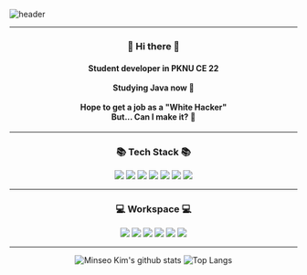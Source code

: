 ![header](https://capsule-render.vercel.app/api?type=waving&color=auto&height=250&section=header&text=Welcome!&fontSize=90&desc=%20Opal1031%20coding%20study%20🍀&descSize=20&fontAlignY=40&fontColor=ffffff)

---

<h3 align="center" class="heading-element" dir="auto">👋 Hi there 👋</h3>

<h4 align="center" class="heading-element" dir="auto">Student developer in PKNU CE 22<br/><br/>Studying Java now 🫠<br/><br/>Hope to get a job as a "White Hacker"<br/>But... Can I make it? 🥲</h4>

---

<h3 align="center" class="heading-element" dir="auto">📚 Tech Stack 📚</h3>

<div align=center>

<img src="https://img.shields.io/badge/Python-3776AB?style=flat&logo=Python&logoColor=white">
<img src="https://img.shields.io/badge/C-00599C?style=flat&logo=C&logoColor=white">
<img src="https://img.shields.io/badge/Java-007396?style=flat&logo=OpenJDK&logoColor=white">

<img src="https://img.shields.io/badge/HTML5-E34F26?style=flat&logo=HTML5&logoColor=white">
<img src="https://img.shields.io/badge/CSS3-1572B6?style=flat&logo=CSS3&logoColor=white">
<img src="https://img.shields.io/badge/JavaScript-F7DF1E?style=flat&logo=JavaScript&logoColor=white">

<img src="https://img.shields.io/badge/Github-181717?style=flat&logo=Github&logoColor=white">

</div>

---

<h3 align="center" class="heading-element" dir="auto">💻 Workspace 💻</h3>

<div align=center>

<img src="https://img.shields.io/badge/Windows-0078D6?style=flat&logo=Windows&logoColor=white">

<img src="https://img.shields.io/badge/Visual Studio Code-0078D6?style=flat&logo=VSCode&logoColor=white">
<img src="https://img.shields.io/badge/Pycharm-000000?style=flat&logo=Pycharm&logoColor=white">
<img src="https://img.shields.io/badge/Eclipse IDE-000000?style=flat&logo=Eclipse IDE&logoColor=white">
<img src="https://img.shields.io/badge/Jupyter-F37626?style=flat&logo=Jupyter&logoColor=white">

<img src="https://img.shields.io/badge/Notion-000000?style=flat&logo=Notion&logoColor=white">

</div>

---

<div align=center>

![Minseo Kim's github stats](https://github-readme-stats.vercel.app/api?username=Opal1031&show_icons=true&theme=tokyonight)
![Top Langs](https://github-readme-stats.vercel.app/api/top-langs/?username=opal1031&layout=compact&theme=tokyonight)

</div>